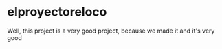 # elproyectoreloco
Well, this project is a very good project, because we made it and it's very good
